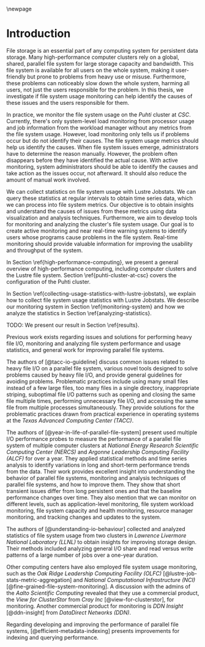 \newpage

# Introduction
File storage is an essential part of any computing system for persistent data storage.
Many high-performance computer clusters rely on a global, shared, parallel file system for large storage capacity and bandwidth.
This file system is available for all users on the whole system, making it user-friendly but prone to problems from heavy use or misuse.
Furthermore, these problems can noticeably slow down the whole system, harming all users, not just the users responsible for the problem.
In this thesis, we investigate if file system usage monitoring can help identify the causes of these issues and the users responsible for them.

In practice, we monitor the file system usage on the *Puhti* cluster at *CSC*.
Currently, there's only system-level load monitoring from processor usage and job information from the workload manager without any metrics from the file system usage.
However, load monitoring only tells us if problems occur but do not identify their causes.
The file system usage metrics should help us identify the causes.
When file system issues emerge, administrators have to determine the reason manually.
However, the problem often disappears before they have identified the actual cause.
With active monitoring, system administrators should be able to identify the causes and take action as the issues occur, not afterward.
It should also reduce the amount of manual work involved.

We can collect statistics on file system usage with Lustre Jobstats.
We can query these statistics at regular intervals to obtain time series data, which we can process into file system metrics.
Our objective is to obtain insights and understand the causes of issues from these metrics using data visualization and analysis techniques.
Furthermore, we aim to develop tools for monitoring and analyzing the cluster's file system usage.
Our goal is to create active monitoring and near real-time warning systems to identify users whose programs cause problems in the file system.
Real-time monitoring should provide valuable information for improving the usability and throughput of the system.

<!--
Additionally, we aim to provide information that can guide future procurements and configuration changes such that the investments and modifications improve the critical parts of the storage system.
-->

<!-- outline -->
<!-- background -->
In Section \ref{high-performance-computing}, we present a general overview of high-performance computing, including computer clusters and the Lustre file system.
Section \ref{puhti-cluster-at-csc} covers the configuration of the Puhti cluster.
<!-- methods -->
In Section \ref{collecting-usage-statistics-with-lustre-jobstats}, we explain how to collect file system usage statistics with Lustre Jobstats.
We describe our monitoring system in Section \ref{monitoring-system} and how we analyze the statistics in Section \ref{analyzing-statistics}.

<!-- results -->
TODO: We present our result in Section \ref{results}.

<!-- related work -->

Previous work exists regarding issues and solutions for performing heavy file I/O, monitoring and analyzing file system performance and usage statistics, and general work for improving parallel file systems.

The authors of [@tacc-io-guideline] discuss common issues related to heavy file I/O on a parallel file system, various novel tools designed to solve problems caused by heavy file I/O, and provide general guidelines for avoiding problems.
Problematic practices include using many small files instead of a few large files, too many files in a single directory, inappropriate striping, suboptimal file I/O patterns such as opening and closing the same file multiple times, performing unnecessary file I/O, and accessing the same file from multiple processes simultaneously.
They provide solutions for the problematic practices drawn from practical experience in operating systems at the *Texas Advanced Computing Center (TACC)*.

The authors of [@year-in-life-of-parallel-file-system] present used multiple I/O performance probes to measure the performance of a parallel file system of multiple computer clusters at *National Energy Research Scientific Computing Center (NERCS)* and *Argonne Leadership Computing Facility (ALCF)*  for over a year.
They applied statistical methods and time series analysis to identify variations in long and short-term performance trends from the data.
Their work provides excellent insight into understanding the behavior of parallel file systems, monitoring and analysis techniques of parallel file systems, and how to improve them.
They show that short transient issues differ from long persistent ones and that the baseline performance changes over time.
They also mention that we can monitor on different levels, such as application-level monitoring, file system workload monitoring, file system capacity and health monitoring, resource manager monitoring, and tracking changes and updates to the system.

The authors of [@understanding-io-behaviour] collected and analyzed statistics of file system usage from two clusters in *Lawrence Livermore National Laboratory (LLNL)* to obtain insights for improving storage design.
Their methods included analyzing general I/O share and read versus write patterns of a large number of jobs over a one-year duration.

Other computing centers have also employed file system usage monitoring, such as the *Oak Ridge Leadership Computing Facility (OLFC)* [@lustre-job-stats-metric-aggregation] and *National Computational Infrastructure (NCI)* [@fine-grained-file-system-monitoring].
A discussion with the admins of the *Aalto Scientific Computing* revealed that they use a commercial product, the *View for ClusterStor* from *Cray Inc* [@view-for-clusterstor], for monitoring.
Another commercial product for monitoring is *DDN Insight* [@ddn-insight] from *DataDirect Networks (DDN)*.

Regarding developing and improving the performance of parallel file systems, [@efficient-metadata-indexing] presents improvements for indexing and querying performance.

